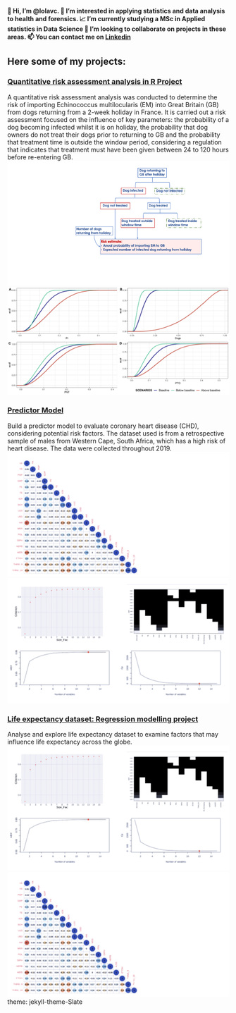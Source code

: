 **👋 Hi, I’m @lolavc.
👀 I’m interested in applying statistics and data analysis to health and forensics.
📈 I’m currently studying a MSc in Applied statistics in Data Science
🔭 I’m looking to collaborate on projects in these areas.
📫 You can contact me on [Linkedin](www.in/loliett-valdes-castillo-3a1801254)**

## Here some of my projects:

### [Quantitative risk assessment analysis in R Project](https://github.com/lolavc/risk_analysis)
A quantitative risk assessment analysis was conducted to determine the risk of importing Echinococcus multilocularis (EM) into Great Britain (GB) from dogs returning from a 2-week holiday in France. It is carried out a risk assessment focused on the influence of key parameters: the probability of a dog becoming infected whilst it is on holiday, the probability that dog owners do not treat their dogs prior to returning to GB and the probability that treatment time is outside the window period, considering a regulation that indicates that treatment must have been given between 24 to 120 hours before re-entering GB.
![](https://github.com/lolavc/lolavc.github.io/blob/main/img/imag_risk/Slide2.png)
![](https://github.com/lolavc/lolavc.github.io/blob/main/img/imag_risk/PlotAllChg.png)




### [Predictor Model](https://github.com/lolavc/predictor_model)
Build a predictor model to evaluate coronary heart disease (CHD), considering potential risk factors. 
The dataset used is from a retrospective sample of males from Western Cape, South Africa, which has a high risk of heart disease. 
The data were collected throughout 2019.
![](https://github.com/lolavc/lolavc.github.io/blob/main/img/imag_modelling/%E2%80%8ECorrelationMatrix.%E2%80%8E001.png)
![](https://github.com/lolavc/lolavc.github.io/blob/main/img/imag_modelling/%E2%80%8EStepwiseGraph.%E2%80%8E001.png)

### [Life expectancy dataset: Regression modelling project](https://github.com/lolavc/modelling)
Analyse and explore life expectancy dataset to examine factors that may influence life expectancy across the globe.
![](https://github.com/lolavc/lolavc.github.io/blob/main/img/imag_modelling/%E2%80%8EStepwiseGraph.%E2%80%8E001.png)
![](https://github.com/lolavc/lolavc.github.io/blob/main/img/imag_modelling/%E2%80%8ECorrelationMatrix.%E2%80%8E001.png)
theme: jekyll-theme-Slate
